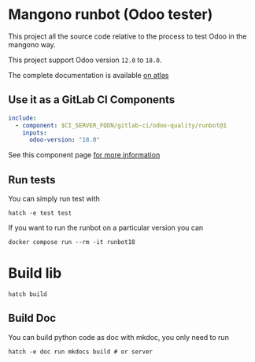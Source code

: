 # Mangono runbot (Odoo tester)

This project all the source code relative to the process to test Odoo in the mangono way.

This project support Odoo version `12.0` to `18.0`.

The complete documentation is available [on atlas](https://atlas.docs.mangono.io/)

## Use it as a GitLab CI Components

```yaml
include:
  - component: $CI_SERVER_FQDN/gitlab-ci/odoo-quality/runbot@1
    inputs:
      odoo-version: "18.0"
```

See this component page [for more information](https://gitlab.mangono.io/explore/catalog/gitlab-ci/mangono-runbot)

## Run tests

You can simply run test with
```shell
hatch -e test test
```

If you want to run the runbot on a particular version you can

```shell
docker compose run --rm -it runbot18
```

# Build lib

```shell
hatch build
```


## Build Doc

You can build python code as doc with mkdoc, you only need to run
```shell
hatch -e doc run mkdocs build # or server 
```

